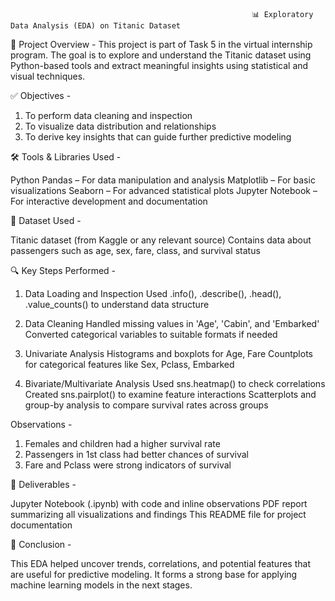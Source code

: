                                                           📊 Exploratory Data Analysis (EDA) on Titanic Dataset

📁 Project Overview - 
This project is part of Task 5 in the virtual internship program. The goal is to explore and understand the Titanic dataset using Python-based tools and extract meaningful insights using statistical and visual techniques.

✅ Objectives - 

1. To perform data cleaning and inspection
2. To visualize data distribution and relationships
3. To derive key insights that can guide further predictive modeling

🛠️ Tools & Libraries Used - 

Python
Pandas – For data manipulation and analysis
Matplotlib – For basic visualizations
Seaborn – For advanced statistical plots
Jupyter Notebook – For interactive development and documentation

📂 Dataset Used - 

Titanic dataset (from Kaggle or any relevant source)
Contains data about passengers such as age, sex, fare, class, and survival status

🔍 Key Steps Performed - 

1. Data Loading and Inspection
Used .info(), .describe(), .head(), .value_counts() to understand data structure

2. Data Cleaning
Handled missing values in 'Age', 'Cabin', and 'Embarked'
Converted categorical variables to suitable formats if needed

3. Univariate Analysis
Histograms and boxplots for Age, Fare
Countplots for categorical features like Sex, Pclass, Embarked

4. Bivariate/Multivariate Analysis
Used sns.heatmap() to check correlations
Created sns.pairplot() to examine feature interactions
Scatterplots and group-by analysis to compare survival rates across groups

Observations - 

1. Females and children had a higher survival rate
2. Passengers in 1st class had better chances of survival
3. Fare and Pclass were strong indicators of survival

📝 Deliverables - 

Jupyter Notebook (.ipynb) with code and inline observations
PDF report summarizing all visualizations and findings
This README file for project documentation

📌 Conclusion - 

This EDA helped uncover trends, correlations, and potential features that are useful for predictive modeling. It forms a strong base for applying machine learning models in the next stages.

